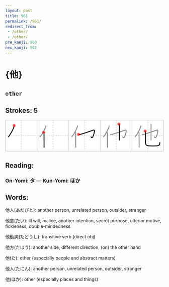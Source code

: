 ```yaml
---
layout: post
title: 961
permalink: /961/
redirect_from:
 - /other/
 - /other/
pre_kanji: 960
nex_kanji: 962
---
```


# {他}

## `other`

## Strokes: 5

<div class="stroke"><img src="../images/E4BB96.png" /></div>

## Reading:

### On-Yomi: タ &mdash; Kun-Yomi: ほか

## Words:

他人(あだびと): another person, unrelated person, outsider, stranger

他意(たい): ill will, malice, another intention, secret purpose, ulterior motive, fickleness, double-mindedness

他動詞(たどうし): transitive verb (direct obj)

他方(たほう): another side, different direction, (on) the other hand

他(た): other (especially people and abstract matters)

他人(たにん): another person, unrelated person, outsider, stranger

他(ほか): other (especially places and things)
